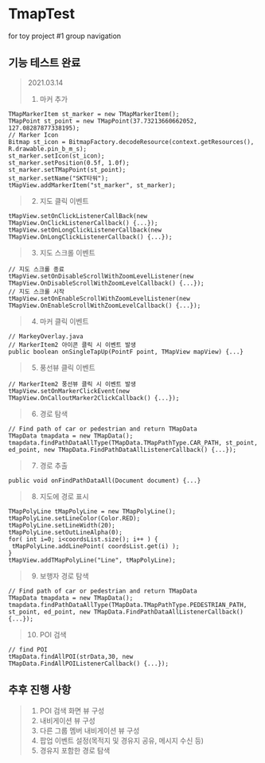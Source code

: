# TmapTest
 for toy project #1 group navigation
## 기능 테스트 완료

>2021.03.14
>
>1. 마커 추가

    TMapMarkerItem st_marker = new TMapMarkerItem();
    TMapPoint st_point = new TMapPoint(37.73213660662052, 127.08287877338195);
    // Marker Icon
    Bitmap st_icon = BitmapFactory.decodeResource(context.getResources(), R.drawable.pin_b_m_s);
    st_marker.setIcon(st_icon);
    st_marker.setPosition(0.5f, 1.0f);
    st_marker.setTMapPoint(st_point);
    st_marker.setName("SKT타워");
    tMapView.addMarkerItem("st_marker", st_marker);

>2. 지도 클릭 이벤트

    tMapView.setOnClickListenerCallBack(new TMapView.OnClickListenerCallback() {...});
    tMapView.setOnLongClickListenerCallback(new TMapView.OnLongClickListenerCallback() {...});

>3. 지도 스크롤 이벤트

    // 지도 스크롤 종료
    tMapView.setOnDisableScrollWithZoomLevelListener(new TMapView.OnDisableScrollWithZoomLevelCallback() {...});
    // 지도 스크롤 시작
    tMapView.setOnEnableScrollWithZoomLevelListener(new TMapView.OnEnableScrollWithZoomLevelCallback() {...});

>4. 마커 클릭 이벤트

    // MarkeyOverlay.java
    // MarkerItem2 아이콘 클릭 시 이벤트 발생
    public boolean onSingleTapUp(PointF point, TMapView mapView) {...}

>5. 풍선뷰 클릭 이벤트

    // MarkerItem2 풍선뷰 클릭 시 이벤트 발생
    tMapView.setOnMarkerClickEvent(new TMapView.OnCalloutMarker2ClickCallback() {...});

>6. 경로 탐색

    // Find path of car or pedestrian and return TMapData
    TMapData tmapdata = new TMapData();
    tmapdata.findPathDataAllType(TMapData.TMapPathType.CAR_PATH, st_point, ed_point, new TMapData.FindPathDataAllListenerCallback() {...});

>7. 경로 추출

    public void onFindPathDataAll(Document document) {...}

>8. 지도에 경로 표시

    TMapPolyLine tMapPolyLine = new TMapPolyLine();
    tMapPolyLine.setLineColor(Color.RED);
    tMapPolyLine.setLineWidth(20);
    tMapPolyLine.setOutLineAlpha(0);
    for( int i=0; i<coordsList.size(); i++ ) {
     tMapPolyLine.addLinePoint( coordsList.get(i) );
    }
    tMapView.addTMapPolyLine("Line", tMapPolyLine);

>9. 보행자 경로 탐색

    // Find path of car or pedestrian and return TMapData
    TMapData tmapdata = new TMapData();
    tmapdata.findPathDataAllType(TMapData.TMapPathType.PEDESTRIAN_PATH, st_point, ed_point, new TMapData.FindPathDataAllListenerCallback() {...});

>10. POI 검색

    // find POI
    tMapData.findAllPOI(strData,30, new TMapData.FindAllPOIListenerCallback() {...});

## 추후 진행 사항

>1. POI 검색 화면 뷰 구성
>2. 내비게이션 뷰 구성
>3. 다른 그룹 멤버 내비게이션 뷰 구성
>4. 팝업 이벤트 설정(목적지 및 경유지 공유, 메시지 수신 등)
>5. 경유지 포함한 경로 탐색
